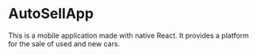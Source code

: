 # AutoSellApp
This is a mobile application made with native React. It provides a platform for the sale of used and new cars.
